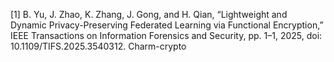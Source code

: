 [1] B. Yu, J. Zhao, K. Zhang, J. Gong, and H. Qian, “Lightweight and Dynamic Privacy-Preserving Federated Learning via Functional Encryption,” IEEE Transactions on Information Forensics and Security, pp. 1–1, 2025, doi: 10.1109/TIFS.2025.3540312.
Charm-crypto
